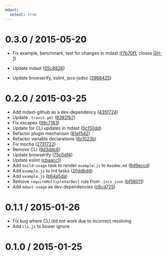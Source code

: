```yaml
---
mdast:
  setext: true
---
```


<!--lint disable no-multiple-toplevel-headings -->

0.3.0 / 2015-05-20
==================

*   Fix example, benchmark, test for changes in mdast ([f7b70f1](https://github.com/wooorm/strip-markdown/commit/f7b70f1),
    closes [GH-1](https://github.com/wooorm/strip-markdown/issues/1))

*   Update mdast ([05c8826](https://github.com/wooorm/strip-markdown/commit/05c8826))

*   Update browserify, eslint, jscs-jsdoc ([3968425](https://github.com/wooorm/strip-markdown/commit/3968425))

0.2.0 / 2015-03-25
==================

*   Add mdast-github as a dev-dependency ([435f724](https://github.com/wooorm/strip-markdown/commit/435f724))
*   Update `.travis.yml` ([8392fb7](https://github.com/wooorm/strip-markdown/commit/8392fb7))
*   Fix escapes ([99c7183](https://github.com/wooorm/strip-markdown/commit/99c7183))
*   Update for CLI updates in mdast ([0c150dd](https://github.com/wooorm/strip-markdown/commit/0c150dd))
*   Refactor plugin mechanism ([81ef542](https://github.com/wooorm/strip-markdown/commit/81ef542))
*   Refactor variable declarations ([6c1023b](https://github.com/wooorm/strip-markdown/commit/6c1023b))
*   Fix mocha ([2731722](https://github.com/wooorm/strip-markdown/commit/2731722))
*   Remove CLI ([9d3ddc6](https://github.com/wooorm/strip-markdown/commit/9d3ddc6))
*   Update browserify ([75c0df4](https://github.com/wooorm/strip-markdown/commit/75c0df4))
*   Update eslint ([cbaacc1](https://github.com/wooorm/strip-markdown/commit/cbaacc1))
*   Add `build-usage` task to render `example.js` to `Readme.md` ([8d9eccd](https://github.com/wooorm/strip-markdown/commit/8d9eccd))
*   Add `example.js` to lint tasks ([20ddbdd](https://github.com/wooorm/strip-markdown/commit/20ddbdd))
*   Add `example.js` ([b64a5da](https://github.com/wooorm/strip-markdown/commit/b64a5da))
*   Remove `requireMultipleVarDecl` rule from `.jscs.json` ([bf58011](https://github.com/wooorm/strip-markdown/commit/bf58011))
*   Add `mdast-usage` as dev-dependencies ([c8cd725](https://github.com/wooorm/strip-markdown/commit/c8cd725))

0.1.1 / 2015-01-26
==================

*   Fix bug where CLI did not work due to incorrect resolving
*   Add `cli.js` to bower ignore

0.1.0 / 2015-01-25
==================
